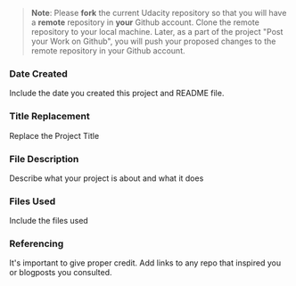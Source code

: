 >**Note**: Please **fork** the current Udacity repository so that you will have a **remote** repository in **your** Github account. Clone the remote repository to your local machine. Later, as a part of the project "Post your Work on Github", you will push your proposed changes to the remote repository in your Github account.

### Date Created
Include the date you created this project and README file.

### Title Replacement
Replace the Project Title

### File Description
Describe what your project is about and what it does

### Files Used
Include the files used

### Referencing
It's important to give proper credit. Add links to any repo that inspired you or blogposts you consulted.

